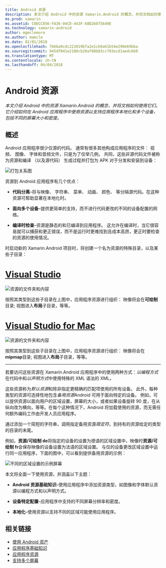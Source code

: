 ```yaml
---
title: Android 资源
description: 本文介绍 Android 中的资源 Xamarin.Android 的概念，并将文档如何使用它们。 它介绍如何在 Android 应用程序中使用资源以支持应用程序本地化和多个设备，包括不同的屏幕大小和密度。
ms.prod: xamarin
ms.assetid: C0DCC856-FA36-04CD-443F-68D26075649E
ms.technology: xamarin-android
author: mgmclemore
ms.author: mamcle
ms.date: 02/01/2018
ms.openlocfilehash: 7b6ba9cdc222019bfa2e1cb9a61b54e290e69bba
ms.sourcegitcommit: 945df041e2180cb20af08b83cc703ecd1aedc6b0
ms.translationtype: MT
ms.contentlocale: zh-CN
ms.lasthandoff: 04/04/2018
---
```

# <a name="android-resources"></a>Android 资源

_本文介绍 Android 中的资源 Xamarin.Android 的概念，并将文档如何使用它们。它介绍如何在 Android 应用程序中使用资源以支持应用程序本地化和多个设备，包括不同的屏幕大小和密度。_


## <a name="overview"></a>概述

Android 应用程序很少仅源的代码。 通常有很多其他构成应用程序的文件： 视频、 图像、 字体和音频文件，只是为了仅举几例。 共同，这些非源代码文件被称为资源和编译 （以及源代码） 生成过程并打包为 APK 对于分发和安装到设备：

![打包关系图](images/packaging-diagram.png)

资源到 Android 应用程序有几个优点：

-  **代码分离**&ndash;将与映像、 字符串、 菜单、 动画、 颜色、 等分隔源代码。在这种资源可帮助显著在本地化时。

-  **面向多个设备**&ndash;提供更简单的支持，而不进行代码更改的不同的设备配置的网络。

-  **编译时检查**&ndash;资源是静态的和已编译到应用程序。 这允许在编译时，当它很容易就可以捕获和更正错误，而不是运行时更难找到且成本高昂，更正时要检查的资源的使用情况。

时启动新的 Xamarin.Android 项目时，将创建一个名为资源的特殊目录，以及某些子目录：

# <a name="visual-studiotabvswin"></a>[Visual Studio](#tab/vswin)

![资源的文件夹和内容](images/resources-folder-vs.png)

按照其类型到这些子目录在上图中，应用程序资源进行组织： 映像将会在**可绘制**目录; 视图进入**布局**子目录，等等。
 
# <a name="visual-studio-for-mactabvsmac"></a>[Visual Studio for Mac](#tab/vsmac)

![资源的文件夹和内容](images/resources-folder-xs.png)

按照其类型到这些子目录在上图中，应用程序资源进行组织： 映像将会在**mipmap**目录; 视图进入**布局**子目录，等等。
 
-----

若要访问这些资源在 Xamarin.Android 应用程序中的使用两种方式：*以编程方式*在代码中和*以声明方式*中使用特殊的 XML 语法的 XML。

这些资源称为*默认资源*和除非指定更精确的匹配项使用的所有设备。 此外，每种类型的资源可选择性地包含*备用资源*Android 可用于面向特定的设备。 例如，可以提供资源以面向用户的区域设置，屏幕的大小，或者如果设备旋转 90 度，在从纵向改为横向，等等。在每个这种情况下，Android 将加载使用的资源，而无需任何额外编码工作由开发人员应用程序。

通过添加一个简短的字符串，调用指定备用资源*限定符*，到持有的资源给定的类型的目录的末尾。

例如，**资源/可绘制 de**将指定的设备的设置为德语的区域设置中，映像时**资源/可绘制 fr**会保存映像的设备设置为法语的区域设置。 与仅的设备更改区域设置中运行同一应用程序，下面的图中，可以看到提供备用资源的示例：

![不同的区域设置的示例屏幕](images/localized-screenshots.png)

本文将全面一下使用资源，并涵盖以下主题：

-  **Android 资源基础知识**&ndash;使用应用程序中添加资源类型，如图像和字体默认资源以编程方式和以声明方式。

-  **设备特定配置**&ndash;应用程序中支持的不同屏幕分辨率和密度。

-  **本地化**&ndash;使用资源以支持不同的区域可能使用应用程序。


## <a name="related-links"></a>相关链接

- [使用 Android 资产](~/android/app-fundamentals/resources-in-android/android-assets.md)
- [应用程序基础知识](http://developer.android.com/guide/topics/fundamentals.html)
- [应用程序资源](http://developer.android.com/guide/topics/resources/index.html)
- [支持多个屏幕](http://developer.android.com/guide/practices/screens_support.html)
